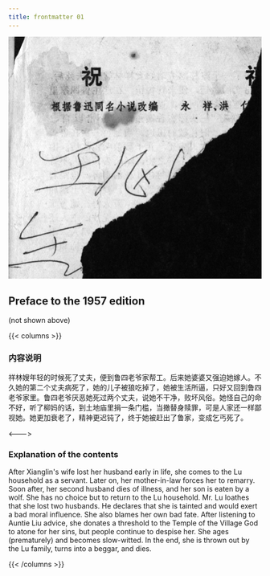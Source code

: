 ```yaml
---
title: frontmatter 01
---
```


![zhufu front](./../../../images/zhufu/seifert0772_zf_0003_0.jpg)

## Preface to the 1957 edition 

(not shown above)

{{< columns >}}

### 内容说明

祥林嫂年轻的时候死了丈夫，便到鲁四老爷家帮工。后来她婆婆又强迫她嫁人。不久她的第二个丈夫病死了，她的儿子被狼吃掉了，她被生活所逼，只好又回到鲁四老爷家里。鲁四老爷厌恶她死过两个丈夫，说她不干净，败坏风俗。她怪自己的命不好，听了柳妈的话，到土地庙里捐一条门槛，当撖替身赎罪，可是人家还一样鄙视她。她更加衰老了，精神更迟钝了，终于她被赶出了鲁家，变成乞丐死了。

<--->

### Explanation of the contents

After Xianglin's wife lost her husband early in life, she comes to the Lu household as a servant. Later on, her mother-in-law forces her to remarry. Soon after, her second husband dies of illness, and her son is eaten by a wolf. She has no choice but to return to the Lu household. Mr. Lu loathes that she lost two husbands. He declares that she is tainted and would exert a bad moral influence. She also blames her own bad fate. After listening to Auntie Liu advice, she donates a threshold to the Temple of the Village God to atone for her sins, but people continue to despise her. She ages (prematurely) and becomes slow-witted. In the end, she is thrown out by the Lu family, turns into a beggar, and dies.

{{< /columns >}}